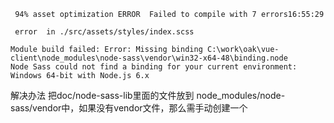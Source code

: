 ```$xslt
 94% asset optimization ERROR  Failed to compile with 7 errors16:55:29

 error  in ./src/assets/styles/index.scss

Module build failed: Error: Missing binding C:\work\oak\vue-client\node_modules\node-sass\vendor\win32-x64-48\binding.node
Node Sass could not find a binding for your current environment: Windows 64-bit with Node.js 6.x
```
解决办法
把doc/node-sass-lib里面的文件放到 node_modules/node-sass/vendor中，如果没有vendor文件，那么需手动创建一个
